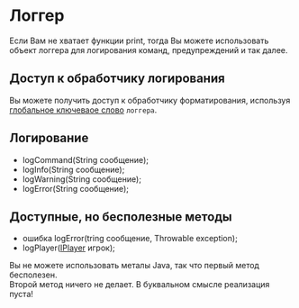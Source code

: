 # Логгер

Если Вам не хватает функции print, тогда Вы можете использовать объект логгера для логирования команд, предупреждений и так далее.

## Доступ к обработчику логирования

Вы можете получить доступ к обработчику форматирования, используя [глобальное ключеваое слово](/Vanilla/Global_Functions/) `логгера`.

## Логирование

- logCommand(String сообщение);
- logInfo(String сообщение);
- logWarning(String сообщение);
- logError(String сообщение);

## Доступные, но бесполезные методы

- ошибка logError(tring сообщение, Throwable exception);
- logPlayer([IPlayer](/Vanilla/Players/IPlayer/) игрок);

Вы не можете использовать металы Java, так что первый метод бесполезен.  
Второй метод ничего не делает. В буквальном смысле реализация пуста!